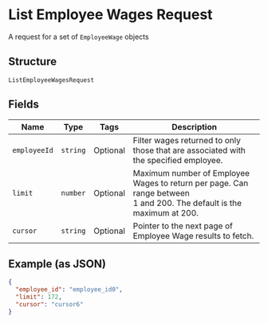 
# List Employee Wages Request

A request for a set of `EmployeeWage` objects

## Structure

`ListEmployeeWagesRequest`

## Fields

| Name | Type | Tags | Description |
|  --- | --- | --- | --- |
| `employeeId` | `string` | Optional | Filter wages returned to only those that are associated with the specified employee. |
| `limit` | `number` | Optional | Maximum number of Employee Wages to return per page. Can range between<br>1 and 200. The default is the maximum at 200. |
| `cursor` | `string` | Optional | Pointer to the next page of Employee Wage results to fetch. |

## Example (as JSON)

```json
{
  "employee_id": "employee_id0",
  "limit": 172,
  "cursor": "cursor6"
}
```

